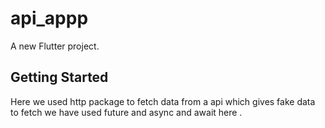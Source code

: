 # api_appp

A new Flutter project.

## Getting Started

Here we used http package to fetch data from a api which gives fake data to fetch we have used future and async and await here .
 
 
